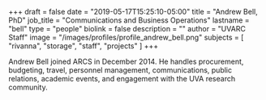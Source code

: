 +++
draft = false
date = "2019-05-17T15:25:10-05:00"
title = "Andrew Bell, PhD"
job_title = "Communications and Business Operations"
lastname = "bell"
type = "people"
biolink = false
description = ""
author = "UVARC Staff"
image = "/images/profiles/profile_andrew_bell.png"
subjects = [
  "rivanna",
  "storage",
  "staff",
  "projects"
]
+++

Andrew Bell joined ARCS in December 2014. He handles procurement, budgeting, travel, personnel management, communications, public relations, academic events, and engagement with the UVA research community.

